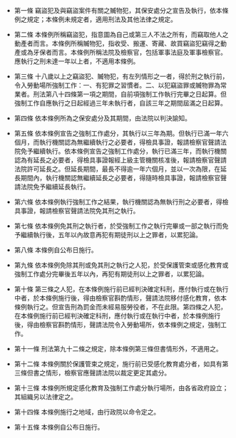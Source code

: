 * 第一條 竊盜犯及與竊盜案件有關之贓物犯，其保安處分之宣告及執行，依本條例之規定；本條例未規定者，適用刑法及其他法律之規定。

* 第二條 本條例所稱竊盜犯，指意圖為自己或第三人不法之所有，而竊取他人之動產者而言。本條例所稱贓物犯，指收受、搬運、寄藏、故買竊盜犯竊得之動產或為牙保者而言。本條例所稱法院及檢察官，包括軍事法庭及軍事檢察官。應執行之刑未達一年以上者，不適用本條例。

* 第三條 十八歲以上之竊盜犯、贓物犯，有左列情形之一者，得於刑之執行前，令入勞動場所強制工作：一、有犯罪之習慣者。二、以犯竊盜罪或贓物罪為常業者。刑法第八十四條第一項之期間，自前項強制工作執行完畢之日起算。但強制工作自應執行之日起經過三年未執行者，自該三年之期間屆滿之日起算。

* 第四條 依本條例所為之保安處分及其期間，由法院以判決諭知。

* 第五條 依本條例宣告之強制工作處分，其執行以三年為期。但執行已滿一年六個月，而執行機關認為無繼續執行之必要者，得檢具事證，報請檢察官聲請法院免予繼續執行。依本條例宣告之強制工作處分，執行已滿三年，而執行機關認為有延長之必要者，得檢具事證報經上級主管機關核准後，報請檢察官聲請法院許可延長之。但延長期間，最長不得逾一年六個月，並以一次為限，在延長期間內，執行機關認無繼續延長之必要者，得隨時檢具事證，報請檢察官聲請法院免予繼續延長執行。

* 第六條 依本條例執行強制工作之結果，執行機關認為無執行刑之必要者，得檢具事證，報請檢察官聲請法院免其刑之執行。

* 第七條 依本條例免其刑之執行者，於受強制工作之執行完畢或一部之執行而免予繼續執行後，五年以內故意再犯有期徒刑以上之罪者，以累犯論。

* 第八條 本條例自公布日施行。

* 第九條 依本條例免除其刑或免其刑之執行之人犯，於受保護管束或感化教育或強制工作處分完畢後五年以內，再犯有期徒刑以上之罪者，以累犯論。

* 第十條 第三條之人犯，在本條例施行前已經判決確定科刑，應付執行或在執行中者，於本條例施行後，得由檢察官斟酌情形，聲請法院移付感化教育，依本條例執行之。但宣告刑為罰金而未經易服勞役者，不在此限。第四條之人犯，在本條例施行前已經判決確定科刑，應付執行或在執行中者，於本條例施行後，得由檢察官斟酌情形，聲請法院令入勞動場所，依本條例之規定，強制工作。

* 第十一條 刑法第九十二條之規定，除本條例第三條但書情形外，不適用之。

* 第十二條 本條例關於保護管束之規定，施行前已受感化教育處分者，如具有第三條但書之情形，檢察官應聲請法院以裁定更定其處分。

* 第十三條 本條例所規定感化教育及強制工作處分執行場所，由各省政府設立；其組織另以法律定之。

* 第十四條 本條例施行之地域，由行政院以命令定之。

* 第十五條 本條例自公布日施行。

